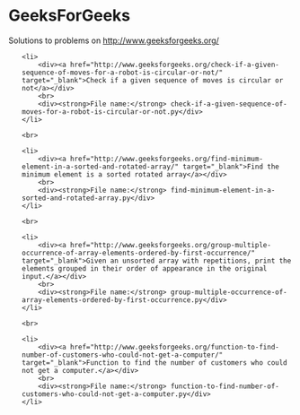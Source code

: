 # GeeksForGeeks
Solutions to problems on http://www.geeksforgeeks.org/

<ol>

	<li>
		<div><a href="http://www.geeksforgeeks.org/check-if-a-given-sequence-of-moves-for-a-robot-is-circular-or-not/" target="_blank">Check if a given sequence of moves is circular or not</a></div>
		<br>
		<div><strong>File name:</strong> check-if-a-given-sequence-of-moves-for-a-robot-is-circular-or-not.py</div>
	</li>
	
	<br>

	<li>
		<div><a href="http://www.geeksforgeeks.org/find-minimum-element-in-a-sorted-and-rotated-array/" target="_blank">Find the minimum element is a sorted rotated array</a></div>
		<br>
		<div><strong>File name:</strong> find-minimum-element-in-a-sorted-and-rotated-array.py</div>
	</li>

	<br>

	<li>
		<div><a href="http://www.geeksforgeeks.org/group-multiple-occurrence-of-array-elements-ordered-by-first-occurrence/" target="_blank">Given an unsorted array with repetitions, print the elements grouped in their order of appearance in the original input.</a></div>
		<br>
		<div><strong>File name:</strong> group-multiple-occurrence-of-array-elements-ordered-by-first-occurrence.py</div>
	</li>

	<br>

	<li>
		<div><a href="http://www.geeksforgeeks.org/function-to-find-number-of-customers-who-could-not-get-a-computer/" target="_blank">Function to find the number of customers who could not get a computer.</a></div>
		<br>
		<div><strong>File name:</strong> function-to-find-number-of-customers-who-could-not-get-a-computer.py</div>
	</li>

</ol>